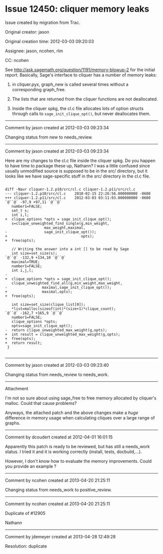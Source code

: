 # Issue 12450: cliquer memory leaks

Issue created by migration from Trac.

Original creator: jason

Original creation time: 2012-03-03 09:20:03

Assignee: jason, ncohen, rlm

CC:  ncohen

See http://ask.sagemath.org/question/1191/memory-blowup-2 for the initial report.  Basically, Sage's interface to cliquer has a number of memory leaks:

1. in cliquer.pyx, graph_new is called several times without a corresponding graph_free.

2. The lists that are returned from the cliquer functions are not deallocated.

3. Inside the cliquer spkg, the cl.c file allocates lots of option structs through calls to `sage_init_clique_opt()`, but never deallocates them.



---

Comment by jason created at 2012-03-03 09:23:34

Changing status from new to needs_review.


---

Comment by jason created at 2012-03-03 09:23:34

Here are my changes to the cl.c file inside the cliquer spkg.  Do you happen to have time to package these up, Nathann?  I was a little confused since usually unmodified source is supposed to be in the src/ directory, but it looks like we have sage-specific stuff in the src/ directory in the cl.c file.


```

diff -Naur cliquer-1.2.p10/src/cl.c cliquer-1.2.p11/src/cl.c
--- cliquer-1.2.p10/src/cl.c	2010-02-15 22:26:56.000000000 -0600
+++ cliquer-1.2.p11/src/cl.c	2012-03-03 03:11:03.000000000 -0600
`@``@` -97,9 +97,11 `@``@`
   number1=FALSE;
   set_t s;
   int i,l;
+  clique_options *opts = sage_init_clique_opt();
   s=clique_unweighted_find_single(g,min_weight,
 				  max_weight,maximal,
-				  sage_init_clique_opt());
+                                  opts);
+  free(opts);
 
   // Writing the answer into a int [] to be read by Sage
   int size=set_size(s);
`@``@` -132,9 +134,10 `@``@`
   maximal=TRUE;
   number1=FALSE;
   int i,j,l;
-
+  clique_options *opts = sage_init_clique_opt();
   clique_unweighted_find_all(g,min_weight,max_weight,
-			     maximal,sage_init_clique_opt());
+			     maximal,opts);
+  free(opts);
 
   int size=set_size(clique_list[0]);
   *list=malloc(sizeof(int)*(size+1)*clique_count);
`@``@` -162,7 +165,9 `@``@`
   number1=FALSE;
   clique_options *opts;
   opts=sage_init_clique_opt();
-  return clique_unweighted_max_weight(g,opts);
+  int result = clique_unweighted_max_weight(g,opts);
+  free(opts);
+  return result;
 }
 
```



---

Comment by jason created at 2012-03-03 09:23:40

Changing status from needs_review to needs_work.


---

Attachment

I'm not so sure about using sage_free to free memory allocated by cliquer's malloc.  Could that cause problems?

Anyways, the attached patch and the above changes make a *huge* difference in memory usage when calculating cliques over a large range of graphs.


---

Comment by dcoudert created at 2012-04-01 16:01:15

Apparently this patch is ready to be reviewed, but has still a needs_work status. I tried it and it is working correctly (install, tests, docbuild,...).

However, I don't know how to evaluate the memory improvements. Could you provide an example ?


---

Comment by ncohen created at 2013-04-20 21:25:11

Changing status from needs_work to positive_review.


---

Comment by ncohen created at 2013-04-20 21:25:11

Duplicate of #12905

Nathann


---

Comment by jdemeyer created at 2013-04-28 12:49:28

Resolution: duplicate
